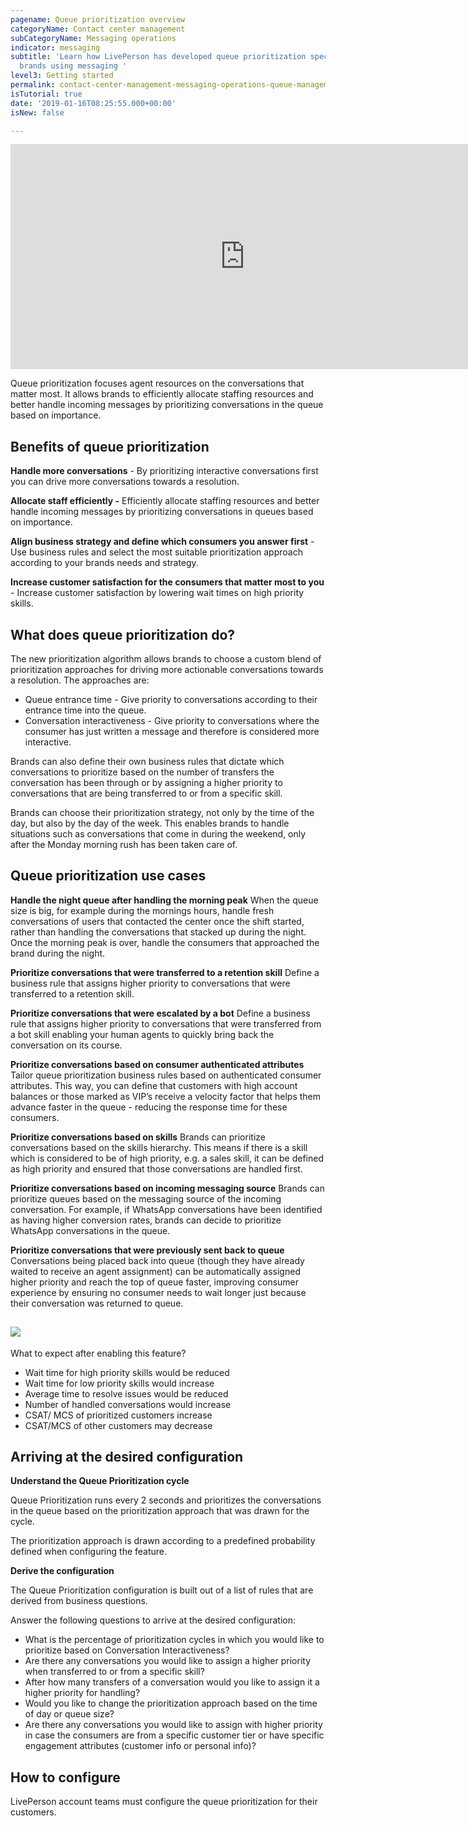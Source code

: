 ```yaml
---
pagename: Queue prioritization overview
categoryName: Contact center management
subCategoryName: Messaging operations
indicator: messaging
subtitle: 'Learn how LivePerson has developed queue prioritization specifically for
  brands using messaging '
level3: Getting started
permalink: contact-center-management-messaging-operations-queue-management-queue-prioritization-overview.html
isTutorial: true
date: '2019-01-16T08:25:55.000+00:00'
isNew: false

---
```

<iframe style="max-width: 750px;" src="https://player.vimeo.com/video/348009128?autoplay=1&loop=1&title=0&byline=0&portrait=0" width="750" height="360" frameborder="0" allow="autoplay; fullscreen" allowfullscreen></iframe>

Queue prioritization focuses agent resources on the conversations that matter most. It allows brands to efficiently allocate staffing resources and better handle incoming messages by prioritizing conversations in the queue based on importance.

## Benefits of queue prioritization

**Handle more conversations** - By prioritizing interactive conversations first you can drive more conversations towards a resolution.

**Allocate staff efficiently -** Efficiently allocate staffing resources and better handle incoming messages by prioritizing conversations in queues based on importance.

**Align business strategy and define which consumers you answer first** - Use business rules and select the most suitable prioritization approach according to your brands needs and strategy.

**Increase customer satisfaction for the consumers that matter most to you** - Increase customer satisfaction by lowering wait times on high priority skills.

## What does queue prioritization do?

The new prioritization algorithm allows brands to choose a custom blend of prioritization approaches for driving more actionable conversations towards a resolution. The approaches are:

* Queue entrance time - Give priority to conversations according to their entrance time into the queue.
* Conversation interactiveness - Give priority to conversations where the consumer has just written a message and therefore is considered more interactive.

Brands can also define their own business rules that dictate which conversations to prioritize based on the number of transfers the conversation has been through or by assigning a higher priority to conversations that are being transferred to or from a specific skill.

Brands can choose their prioritization strategy, not only by the time of the day, but also by the day of the week. This enables brands to handle situations such as conversations that come in during the weekend, only after the Monday morning rush has been taken care of.

## Queue prioritization use cases

**Handle the night queue after handling the morning peak**
When the queue size is big, for example during the mornings hours, handle fresh conversations of users that contacted the center once the shift started, rather than handling the conversations that stacked up during the night. Once the morning peak is over, handle the consumers that approached the brand during the night.

**Prioritize conversations that were transferred to a retention skill**
Define a business rule that assigns higher priority to conversations that were transferred to a retention skill.

**Prioritize conversations that were escalated by a bot**
Define a business rule that assigns higher priority to conversations that were transferred from a bot skill enabling your human agents to quickly bring back the conversation on its course.

**Prioritize conversations based on consumer authenticated attributes**
Tailor queue prioritization business rules based on authenticated consumer attributes. This way, you can define that customers with high account balances or those marked as VIP’s receive a velocity factor that helps them advance faster in the queue - reducing the response time for these consumers.

**Prioritize conversations based on skills**
Brands can prioritize conversations based on the skills hierarchy. This means if there is a skill which is considered to be of high priority, e.g. a sales skill, it can be defined as high priority and ensured that those conversations are handled first. 

**Prioritize conversations based on incoming messaging source**
Brands can prioritize queues based on the messaging source of the incoming conversation. For example, if WhatsApp conversations have been identified as having higher conversion rates, brands can decide to prioritize WhatsApp conversations in the queue.

**Prioritize conversations that were previously sent back to queue**
Conversations being placed back into queue (though they have already waited to receive an agent assignment) can be automatically assigned higher priority and reach the top of queue faster, improving consumer experience by ensuring no consumer needs to wait longer just because their conversation was returned to queue.

## ![](//ce-sr.s3.eu-west-1.amazonaws.com/knowledge/img/queue-prior-overview-2.png)

What to expect after enabling this feature?

* Wait time for high priority skills would be reduced
* Wait time for low priority skills would increase
* Average time to resolve issues would be reduced
* Number of handled conversations would increase
* CSAT/ MCS of prioritized customers increase
* CSAT/MCS of other customers may decrease

## Arriving at the desired configuration

**Understand the Queue Prioritization cycle**

Queue Prioritization runs every 2 seconds and prioritizes the conversations in the queue based on the prioritization approach that was drawn for the cycle.

The prioritization approach is drawn according to a predefined probability defined when configuring the feature.

**Derive the configuration**

The Queue Prioritization configuration is built out of a list of rules that are derived from business questions.

Answer the following questions to arrive at the desired configuration:

* What is the percentage of prioritization cycles in which you would like to prioritize based on Conversation Interactiveness?
* Are there any conversations you would like to assign a higher priority when transferred to or from a specific skill?
* After how many transfers of a conversation would you like to assign it a higher priority for handling?
* Would you like to change the prioritization approach based on the time of day or queue size?
* Are there any conversations you would like to assign with higher priority in case the consumers are from a specific customer tier or have specific engagement attributes (customer info or personal info)?

## How to configure

LivePerson account teams must configure the queue prioritization for their customers.
